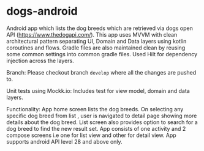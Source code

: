 # dogs-android

Android app which lists the dog breeds which are retrieved via dogs open API (https://www.thedogapi.com/).
This app uses MVVM with clean architectural pattern separating UI, Domain and Data layers using kotlin coroutines and flows.
Gradle files are also maintained clean by reusing some common settings into common gradle files.
Used Hilt for dependency injection across the layers.

Branch:
Please checkout branch `develop` where all the changes are pushed to.

Unit tests using Mockk.io:
Includes test for view model, domain and data layers.

Functionality:
App home screen lists the dog breeds.
On selecting any specific dog breed from list , user is navigated to detail page showing more details about the dog breed.
List screen also provides option to search for a dog breed to find the new result set.
App consists of one activity and 2 compose screens i.e one for list view and other for detail view.
App supports android API level 28 and above only.
